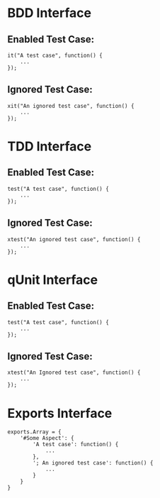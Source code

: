 # BDD Interface
## Enabled Test Case:

	it("A test case", function() {
		...
	});

## Ignored Test Case:

	xit("An ignored test case", function() {
		...
	});
	
# TDD Interface
## Enabled Test Case:

	test("A test case", function() {
		...
	});

## Ignored Test Case:

	xtest("An ignored test case", function() {
		...
	});

# qUnit Interface
## Enabled Test Case:

	test("A test case", function() {
		...
	});

## Ignored Test Case:

	xtest("An Ignored test case", function() {
		...
	});
	
# Exports Interface
	exports.Array = {
		'#Some Aspect': {
			'A test case': function() {
				...
			},
			'; An ignored test case': function() {
				...
			}
		}
	}

